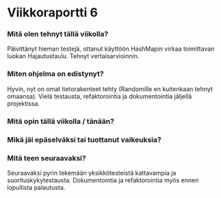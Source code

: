 # Viikkoraportti 6

### Mitä olen tehnyt tällä viikolla?

Päivittänyt hieman testejä, ottanut käyttöön HashMapin virkaa toimittavan luokan Hajautustaulu. Tehnyt vertaisarvioinnin.

### Miten ohjelma on edistynyt?

Hyvin, nyt on omat tietorakenteet tehty (Randomille en kuitenkaan tehnyt omaansa). Vielä testausta, refaktorointia ja dokumentointia jäljellä projektissa.

### Mitä opin tällä viikolla / tänään?

### Mikä jäi epäselväksi tai tuottanut vaikeuksia? 

### Mitä teen seuraavaksi?

Seuraavaksi pyrin tekemään yksikkötesteistä kattavampia ja suorituskykytestausta. Dokumentointia ja refaktorointia myös ennen lopullista palautusta.